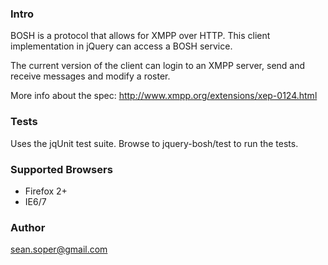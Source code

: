 ### Intro
BOSH is a protocol that allows for XMPP over HTTP. This client implementation in jQuery can access a BOSH service. 

The current version of the client can login to an XMPP server, send and receive messages and modify a roster.

More info about the spec: http://www.xmpp.org/extensions/xep-0124.html

### Tests
Uses the jqUnit test suite. Browse to jquery-bosh/test to run the tests.

### Supported Browsers
* Firefox 2+
* IE6/7 

### Author
sean.soper@gmail.com


